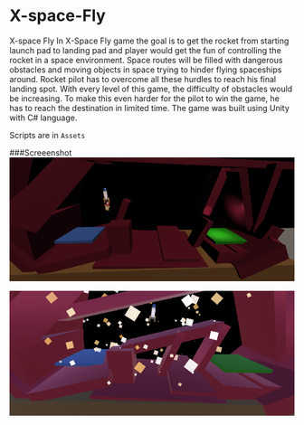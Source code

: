 # X-space-Fly
X-space Fly
In X-Space Fly game the goal is to get the rocket from starting launch pad to landing pad and player would get the fun of controlling the rocket in a space environment. Space routes will be filled with dangerous obstacles and moving objects in space trying to hinder flying spaceships around. Rocket pilot has to overcome all these hurdles to reach his final landing spot. With every level of this game, the difficulty of obstacles would be increasing. To make this even harder for the pilot to win the game, he has to reach the destination in limited time. The game was built using Unity with C# language.

Scripts are in ```Assets```

###Screeenshot
![Screenshot](https://github.com/nikhilbaad1/X-space-Fly/blob/master/sc4.png)

![Screenshot](https://github.com/nikhilbaad1/X-space-Fly/blob/master/sc2.png)
